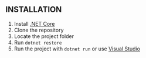 ## INSTALLATION
1. Install [.NET Core](https://www.microsoft.com/net/core)
2. Clone the repository
3. Locate the project folder
4. Run `dotnet restore`
5. Run the project with `dotnet run` or use [Visual Studio](https://learn.microsoft.com/en-us/visualstudio/get-started/csharp/run-program)
